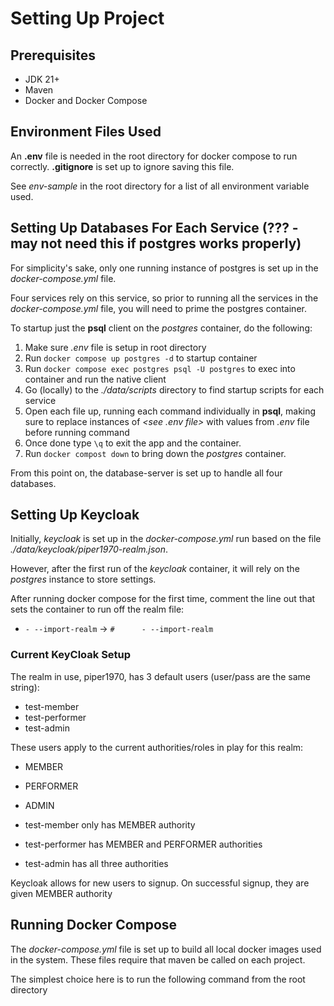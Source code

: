 # Setting Up Project

## Prerequisites

- JDK 21+
- Maven
- Docker and Docker Compose

## Environment Files Used

An __.env__ file is needed in the root directory for docker compose to run correctly.
__.gitignore__ is set up to ignore saving this file.

See _env-sample_ in the root directory for a list of all environment variable used.

## Setting Up Databases For Each Service (??? - may not need this if postgres works properly)

For simplicity's sake, only one running instance of postgres is set up in the _docker-compose.yml_
file. 

Four services rely on this service, so prior to running all the services in the
_docker-compose.yml_ file, you will need to prime the postgres container.

To startup just the __psql__ client on the _postgres_ container, do the following:
1. Make sure _.env_ file is setup in root directory
2. Run `docker compose up postgres -d` to startup container
3. Run `docker compose exec postgres psql -U postgres` to exec into container and run the native client
4. Go (locally) to the _./data/scripts_ directory to find startup scripts for each service
5. Open each file up, running each command individually in __psql__, making sure to replace instances of _<see .env file>_ with values from _.env_ file before running command
6. Once done type `\q` to exit the app and the container.
7. Run `docker compost down` to bring down the _postgres_ container.

From this point on, the database-server is set up to handle all four databases.

## Setting Up Keycloak

Initially, _keycloak_ is set up in the _docker-compose.yml_ run based on the file _./data/keycloak/piper1970-realm.json_. 

However, after the first run of the _keycloak_ container, it will rely on
the _postgres_ instance to store settings.

After running docker compose for the first time, comment the line
out that sets the container to run off the realm file:

- `- --import-realm`  ->   `#      - --import-realm`

### Current KeyCloak Setup

The realm in use, piper1970, has 3 default users (user/pass are the same string):
- test-member
- test-performer
- test-admin

These users apply to the current authorities/roles in play for this realm:
- MEMBER
- PERFORMER
- ADMIN


- test-member only has MEMBER authority
- test-performer has MEMBER and PERFORMER authorities 
- test-admin has all three authorities


Keycloak allows for new users to signup. On successful signup, they are given MEMBER authority


## Running Docker Compose 

The _docker-compose.yml_ file is set up to build all local
docker images used in the system. These files require that
maven be called on each project.

The simplest choice here is to run the following command
from the root directory



